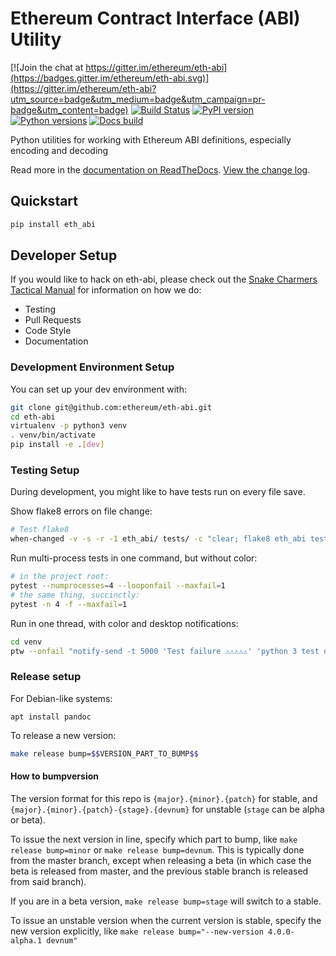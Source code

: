 # Ethereum Contract Interface (ABI) Utility

[![Join the chat at https://gitter.im/ethereum/eth-abi](https://badges.gitter.im/ethereum/eth-abi.svg)](https://gitter.im/ethereum/eth-abi?utm_source=badge&utm_medium=badge&utm_campaign=pr-badge&utm_content=badge)
[![Build Status](https://circleci.com/gh/ethereum/eth-abi.svg?style=shield)](https://circleci.com/gh/ethereum/eth-abi)
[![PyPI version](https://badge.fury.io/py/eth-abi.svg)](https://badge.fury.io/py/eth-abi)
[![Python versions](https://img.shields.io/pypi/pyversions/eth-abi.svg)](https://pypi.python.org/pypi/eth-abi)
[![Docs build](https://readthedocs.org/projects/eth-abi/badge/?version=latest)](http://eth-abi.readthedocs.io/en/latest/?badge=latest)
   

Python utilities for working with Ethereum ABI definitions, especially encoding and decoding

Read more in the [documentation on ReadTheDocs](https://eth-abi.readthedocs.io/). [View the change log](https://eth-abi.readthedocs.io/en/latest/release_notes.html).

## Quickstart

```sh
pip install eth_abi
```

## Developer Setup

If you would like to hack on eth-abi, please check out the [Snake Charmers
Tactical Manual](https://github.com/ethereum/snake-charmers-tactical-manual)
for information on how we do:

- Testing
- Pull Requests
- Code Style
- Documentation

### Development Environment Setup

You can set up your dev environment with:

```sh
git clone git@github.com:ethereum/eth-abi.git
cd eth-abi
virtualenv -p python3 venv
. venv/bin/activate
pip install -e .[dev]
```

### Testing Setup

During development, you might like to have tests run on every file save.

Show flake8 errors on file change:

```sh
# Test flake8
when-changed -v -s -r -1 eth_abi/ tests/ -c "clear; flake8 eth_abi tests && echo 'flake8 success' || echo 'error'"
```

Run multi-process tests in one command, but without color:

```sh
# in the project root:
pytest --numprocesses=4 --looponfail --maxfail=1
# the same thing, succinctly:
pytest -n 4 -f --maxfail=1
```

Run in one thread, with color and desktop notifications:

```sh
cd venv
ptw --onfail "notify-send -t 5000 'Test failure ⚠⚠⚠⚠⚠' 'python 3 test on eth-abi failed'" ../tests ../eth_abi
```

### Release setup

For Debian-like systems:
```
apt install pandoc
```

To release a new version:

```sh
make release bump=$$VERSION_PART_TO_BUMP$$
```

#### How to bumpversion

The version format for this repo is `{major}.{minor}.{patch}` for stable, and
`{major}.{minor}.{patch}-{stage}.{devnum}` for unstable (`stage` can be alpha or beta).

To issue the next version in line, specify which part to bump,
like `make release bump=minor` or `make release bump=devnum`. This is typically done from the
master branch, except when releasing a beta (in which case the beta is released from master,
and the previous stable branch is released from said branch).

If you are in a beta version, `make release bump=stage` will switch to a stable.

To issue an unstable version when the current version is stable, specify the
new version explicitly, like `make release bump="--new-version 4.0.0-alpha.1 devnum"`
